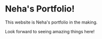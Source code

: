 # Neha's Portfolio!

This website is Neha's portfolio in the making. 

Look forward to seeing amazing things here! 